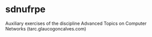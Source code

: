 sdnufrpe
========

Auxiliary exercises of the discipline Advanced Topics on Computer Networks (tarc.glaucogoncalves.com)
